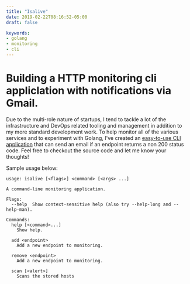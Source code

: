 ```yaml
---
title: "Isalive"
date: 2019-02-22T08:16:52-05:00
draft: false

keywords:
- golang
- monitoring
- cli
---
```


# Building a HTTP monitoring cli appliclation with notifications via Gmail.

Due to the multi-role nature of startups, I tend to tackle a lot of the infrastructure and DevOps related tooling and management in addition to my more standard development work. To help monitor all of the various services and to experiment with Golang, I've created an [easy-to-use CLI application](https://github.com/christopherdiehl/isAlive) that can send an email if an endpoint returns a non 200 status code. Feel free to checkout the source code and let me know your thoughts!

Sample usage below:

```
usage: isalive [<flags>] <command> [<args> ...]

A command-line monitoring application.

Flags:
  --help  Show context-sensitive help (also try --help-long and --help-man).

Commands:
  help [<command>...]
    Show help.

  add <endpoint>
    Add a new endpoint to monitoring.

  remove <endpoint>
    Add a new endpoint to monitoring.

  scan [<alert>]
    Scans the stored hosts
```

